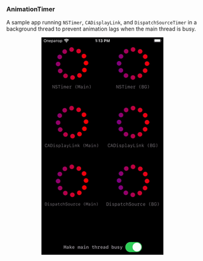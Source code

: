 ### AnimationTimer

A sample app running `NSTimer`, `CADisplayLink`, and `DispatchSourceTimer` in a background thread to prevent animation lags when the main thread is busy.

<p align="center">
  <img src="https://github.com/nalexn/blob_files/blob/master/images/anim_timer.gif?raw=true" alt="Animation"/>
</p>